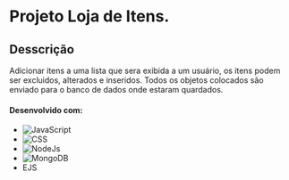 # Projeto Loja de Itens.

## Desscrição
<p>
  Adicionar itens a uma lista que sera exibida a um usuário, os itens podem ser excluidos, alterados e inseridos.
  Todos os objetos colocados são enviado para o banco de dados onde estaram quardados.
</p>

#### Desenvolvido com:
- ![JavaScript](https://img.shields.io/badge/JavaScript-323330?style=for-the-badge&logo=javascript&logoColor=F7DF1E)
- ![CSS](https://img.shields.io/badge/CSS3-1572B6?style=for-the-badge&logo=css3&logoColor=white)
- ![NodeJs](https://img.shields.io/badge/Node.js-43853D?style=for-the-badge&logo=node.js&logoColor=white)
- ![MongoDB](https://img.shields.io/badge/MongoDB-4EA94B?style=for-the-badge&logo=mongodb&logoColor=white)
- EJS
